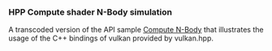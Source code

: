 <!--
- Copyright (c) 2023, The Khronos Group
-
- SPDX-License-Identifier: Apache-2.0
-
- Licensed under the Apache License, Version 2.0 the "License";
- you may not use this file except in compliance with the License.
- You may obtain a copy of the License at
-
-     http://www.apache.org/licenses/LICENSE-2.0
-
- Unless required by applicable law or agreed to in writing, software
- distributed under the License is distributed on an "AS IS" BASIS,
- WITHOUT WARRANTIES OR CONDITIONS OF ANY KIND, either express or implied.
- See the License for the specific language governing permissions and
- limitations under the License.
-
-->
### HPP Compute shader N-Body simulation

A transcoded version of the API sample [Compute N-Body](https://github.com/KhronosGroup/Vulkan-Samples/tree/master/samples/api/compute_nbody) that illustrates the usage of the C++ bindings of vulkan provided by vulkan.hpp.
